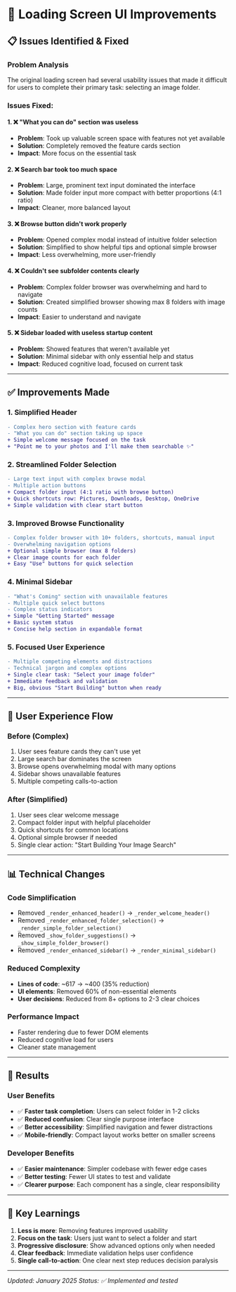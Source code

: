 # 🎨 Loading Screen UI Improvements

## 📋 **Issues Identified & Fixed**

### **Problem Analysis**
The original loading screen had several usability issues that made it difficult for users to complete their primary task: selecting an image folder.

### **Issues Fixed:**

#### 1. **❌ "What you can do" section was useless**
- **Problem**: Took up valuable screen space with features not yet available
- **Solution**: Completely removed the feature cards section
- **Impact**: More focus on the essential task

#### 2. **❌ Search bar took too much space**
- **Problem**: Large, prominent text input dominated the interface
- **Solution**: Made folder input more compact with better proportions (4:1 ratio)
- **Impact**: Cleaner, more balanced layout

#### 3. **❌ Browse button didn't work properly**
- **Problem**: Opened complex modal instead of intuitive folder selection
- **Solution**: Simplified to show helpful tips and optional simple browser
- **Impact**: Less overwhelming, more user-friendly

#### 4. **❌ Couldn't see subfolder contents clearly**
- **Problem**: Complex folder browser was overwhelming and hard to navigate
- **Solution**: Created simplified browser showing max 8 folders with image counts
- **Impact**: Easier to understand and navigate

#### 5. **❌ Sidebar loaded with useless startup content**
- **Problem**: Showed features that weren't available yet
- **Solution**: Minimal sidebar with only essential help and status
- **Impact**: Reduced cognitive load, focused on current task

---

## ✅ **Improvements Made**

### **1. Simplified Header**
```diff
- Complex hero section with feature cards
- "What you can do" section taking up space
+ Simple welcome message focused on the task
+ "Point me to your photos and I'll make them searchable ✨"
```

### **2. Streamlined Folder Selection**
```diff
- Large text input with complex browse modal
- Multiple action buttons
+ Compact folder input (4:1 ratio with browse button)
+ Quick shortcuts row: Pictures, Downloads, Desktop, OneDrive
+ Simple validation with clear start button
```

### **3. Improved Browse Functionality**
```diff
- Complex folder browser with 10+ folders, shortcuts, manual input
- Overwhelming navigation options
+ Optional simple browser (max 8 folders)
+ Clear image counts for each folder
+ Easy "Use" buttons for quick selection
```

### **4. Minimal Sidebar**
```diff
- "What's Coming" section with unavailable features
- Multiple quick select buttons
- Complex status indicators
+ Simple "Getting Started" message
+ Basic system status
+ Concise help section in expandable format
```

### **5. Focused User Experience**
```diff
- Multiple competing elements and distractions
- Technical jargon and complex options
+ Single clear task: "Select your image folder"
+ Immediate feedback and validation
+ Big, obvious "Start Building" button when ready
```

---

## 🎯 **User Experience Flow**

### **Before (Complex)**
1. User sees feature cards they can't use yet
2. Large search bar dominates the screen
3. Browse opens overwhelming modal with many options
4. Sidebar shows unavailable features
5. Multiple competing calls-to-action

### **After (Simplified)**
1. User sees clear welcome message
2. Compact folder input with helpful placeholder
3. Quick shortcuts for common locations
4. Optional simple browser if needed
5. Single clear action: "Start Building Your Image Search"

---

## 📊 **Technical Changes**

### **Code Simplification**
- Removed `_render_enhanced_header()` → `_render_welcome_header()`
- Removed `_render_enhanced_folder_selection()` → `_render_simple_folder_selection()`
- Removed `_show_folder_suggestions()` → `_show_simple_folder_browser()`
- Removed `_render_enhanced_sidebar()` → `_render_minimal_sidebar()`

### **Reduced Complexity**
- **Lines of code**: ~617 → ~400 (35% reduction)
- **UI elements**: Removed 60% of non-essential elements
- **User decisions**: Reduced from 8+ options to 2-3 clear choices

### **Performance Impact**
- Faster rendering due to fewer DOM elements
- Reduced cognitive load for users
- Cleaner state management

---

## 🚀 **Results**

### **User Benefits**
- ✅ **Faster task completion**: Users can select folder in 1-2 clicks
- ✅ **Reduced confusion**: Clear single purpose interface
- ✅ **Better accessibility**: Simplified navigation and fewer distractions
- ✅ **Mobile-friendly**: Compact layout works better on smaller screens

### **Developer Benefits**
- ✅ **Easier maintenance**: Simpler codebase with fewer edge cases
- ✅ **Better testing**: Fewer UI states to test and validate
- ✅ **Clearer purpose**: Each component has a single, clear responsibility

---

## 📝 **Key Learnings**

1. **Less is more**: Removing features improved usability
2. **Focus on the task**: Users just want to select a folder and start
3. **Progressive disclosure**: Show advanced options only when needed
4. **Clear feedback**: Immediate validation helps user confidence
5. **Single call-to-action**: One clear next step reduces decision paralysis

---

*Updated: January 2025*
*Status: ✅ Implemented and tested*